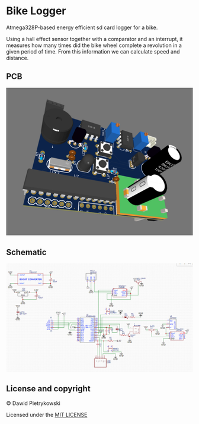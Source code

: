 # Bike Logger

Atmega328P-based energy efficient sd card logger for a bike. 

Using a hall effect sensor together with a comparator and an interrupt, it measures how many times did the bike wheel complete a revolution in a given period of time. From this information we can calculate speed and distance.

## PCB
![](pcb.png)

## Schematic
![](schematic.png)

## License and copyright

© Dawid Pietrykowski

Licensed under the [MIT LICENSE](LICENSE)